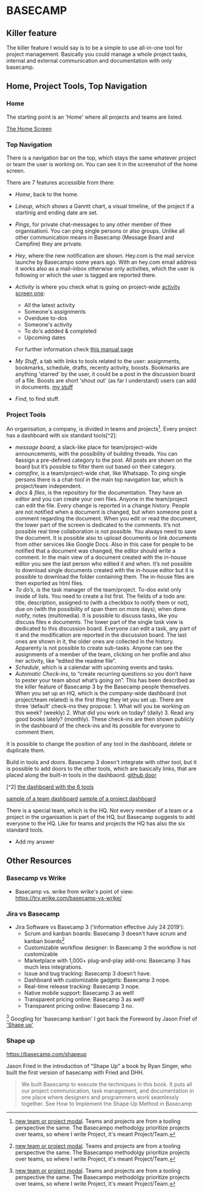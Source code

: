 # BASECAMP

## Killer feature

The killer feature I would say is to be a simple to use all-in-one tool for project management. Basically you could manage a whole project tasks, internal and external communication and documentation with only basecamp.

## Home, Project Tools, Top Navigation

### Home

The starting point is an 'Home' where all projects and teams are listed.

[The Home Screen](/product/img/basecamp/home-screen.png)

### Top Navigation

There is a navigation bar on the top, which stays the same whatever project or team the user is working on. You can see it in the screenshot of the home screen.

There are 7 features accessible from there:

- _Home_, back to the home.
- _Lineup_, which shows a Ganntt chart, a visual timeline, of the project if a startinig and ending date are set.
- _Pings_, for private chat-messages to any other member of thee organisationi. You can ping single persons or also groups. Unlike all other communication means in Basecamp (Message Board and Campfire) they are private.
- _Hey_, where the new notification are shown. Hey.com is the mail service launche by Basecampo some years ago. With an hey.com email address it works also as a mail-inbox otherwise only activities, which the user is following or which the user is tagged are reported there.
- _Activity_ is where you check what is going on project-wide [activity screen one](/product/img/basecamp/activity.png):

  - All the latest activity
  - Someone's assignments
  - Overduee to-dos
  - Someone's activity
  - To do's addded & completed
  - Upcoming dates

  For further information check [this manual page](https://3.basecamp-help.com/article/93-reports#activity)

- _My Stuff_, a tab with links to tools related to the user: assignments, bookmarks, schedule, drafts, recenty activity, boosts. Bookmarks are anything 'starred' by the user, it could be a post in the discussion board of a file. Boosts are short 'shout out' (as far I understand) users can add in documents. [my stuff](/product/img/basecamp/my-stuff.jpeg)
- _Find_, to find stuff.

### Project Tools

An organisation, a company, is divided in teams and projects[^1].
Every project has a dashboard with six standard tools[^2]:

- _message board_, a slack-like place for team/project-wide announcements, with the possibility of building threads. You can ◊assign a pre-defined category to the post. All posts are shown on the board but it’s possible to filter them out based on their category.
- _campfire_, is a team/project-wide chat, like Whatsapp. To ping single persons there is a chat-tool in the main top navigation bar, which is project/team independent.
- _docs & files_, is the repository for the documentation. They have an editor and you can create your own files. Anyone in the team/project can edit the file. Every change is reported in a change history. People are not notified when a document is changed, but when someone post a comment regarding the document. When you edit or read the document, the lower part of the screen is dedicated to the comments. It’s not possible real time collaboration is not possible. You always need to save the document. It is possible also to upload documents or link documents from other services like Google Docs. Also in this case for people to be notified that a document was changed, the editor should write a comment. In the main view of a document created with the in-house editor you see the last person who edited it and when. It’s not possible to download single documents created with the in-house editor but it is possible to download the folder containing them. The in-house files are then exported as html files.
- _To do’s_, is the task manager of the team/project. To-dos exist only inside of lists. You need to create a list first. The fields of a todo are: title, description, assigned-to (with a checkbox to notify them or not), due on (with the possibility of span them on more days), when done notify, notes (multimedia). It is possible to discuss tasks, like you discuss files e documents. The lower part of the single task view is dedicated to this discussion board. Everyone can edit a task, any part of it and the modification are reported in the discussion board. The last ones are shown in it, the older ones are collected in the history. Apparenty is not possible to create sub-tasks. Anyone can see the assignments of a member of the team, clicking on her profile and also her activity, like “edited the readme file”.
- _Schedule_, which is a calendar with upcoming events and tasks.
- _Automatic Check-ins_, to “create recurring questions so you don’t have to pester your team about what’s going on”. This has been described as the killer feature of Basecamp 3 by the Basecamp people themselves. When you set up an HQ, which is the company-wide dashboard (not project/team related) is the first thing they let you set up. There are three ‘default’ check-ins they propose: 1. What will you be working on this week? (weekly) 2. What did you work on today? (daily) 3. Read any good books lately? (monthly). These check-ins are then shown publicly in the dashboard of the check-ins and its possible for everyone to comment them.

It is possible to change the position of any tool in the dashboard, delete or duplicate them.

Build in tools and _doors_. Basecamp 3 doesn't integrate with other tool, but it is possible to add doors to the other tools, which are basically links, that are placed along the built-in tools in the dashbaord. [github door](/product/img/basecamp/github-door.jpeg)

[^1]: [new team or project modal](/product/img/basecamp/new-team-or-project.png). Teams and projects are from a tooling perspective the same. The Basecampo methodolgy prioritize projects over teams, so where I write Project, it's meant Project/Team.

[^2] [the dashboard with the 6 tools](/product/img/basecamp/empty-dashboard-with-the-6-standard-tools.png)

[sample of a team dashboard](/product/img/basecamp/dashboard-team-sample.png)
[sample of a project dashboard](/product/img/basecamp/dashboard-project-sample.png)

There is a special team, which is the HQ. Not every member of a team or a project in the organisation is part of the HQ, but Basecamp suggests to add everyone to the HQ. Like for teams and projects the HQ has also the six standard tools.

- Add my answer

## Other Resources

### Basecamp vs Wrike

- Basecamp vs. wrike from wrike's point of view: https://try.wrike.com/basecamp-vs-wrike/

### Jira vs Basecamp

- Jira Software vs Basecamp 3 ('Information effective July 24 2019'):
  - Scrum and kanban boards: Basecamp 3 doesn't have scrum and kanban boards[^1]
  - Customizable workflow designer: In Basecamp 3 the workflow is not customizable
  - Marketplace with 1,000+ plug-and-play add-ons: Basecamp 3 has much less integrations.
  - Issue and bug tracking: Basecamp 3 doesn't have.
  - Dashboard with customizable gadgets: Basecamp 3 nope.
  - Real-time release tracking: Basecamp 3 nope.
  - Native mobile support: Basecamp 3 as well!
  - Transparent pricing online: Basecamp 3 as well!
  - Transparent pricing online: Basecamp 3 no.

[^1] Googling for 'basecamp kanban' I got back the Foreword by Jason Frief of ['Shape up'](https://basecamp.com/shapeup)

### Shape up

https://basecamp.com/shapeup

Jason Fried in the introduction of "Shape Up" a book by Ryan Singer, who built the first version of basecamp with Fried and DHH.

> We built Basecamp to execute the techniques in this book. It puts all our project communication, task management, and documentation in one place where designers and programmers work seamlessly together. See How to Implement the Shape Up Method in Basecamp
